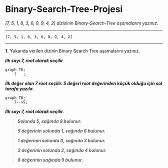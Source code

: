 # Binary-Search-Tree-Projesi

*[7, 5, 1, 8, 3, 6, 0, 9, 4, 2] dizisinin Binary-Search-Tree aşamalarını yazınız.*



---

`[7, 5, 1, 8, 3, 6, 0, 9, 4, 2]`

---

**1.** Yukarıda verilen dizinin Binary Search Tree aşamalarını yazınız.

***ilk sayı 7, root olarak seçilir***
```mermaid
graph TD;
    7   ;  
```
***İlk değer olan 7 root seçilir. 5 değeri root değerinden küçük olduğu için sol tarafa yazılır.***
```mermaid
graph TD;
    7-->5;  
```


***İlk sayı 7, root olarak seçilir.***

> ***Solunda 5, sağında 8 bulunur.***
> 
> ***5 değerinin solunda 1, sağında 6 bulunur.***
> 
> ***1 değerinin solunda 0, sağında 3 bulunur.***
> 
> ***3 değerinin solunda 2, sağında 4 bulunur.***
> 
> ***8 değerinin sağında 9 bulunur.***